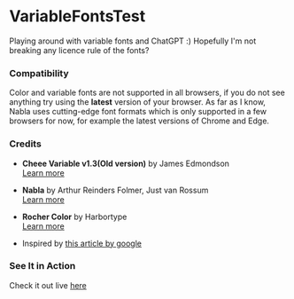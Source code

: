 # VariableFontsTest
Playing around with variable fonts and ChatGPT :)
Hopefully I'm not breaking any licence rule of the fonts?

### Compatibility
Color and variable fonts are not supported in all browsers, if you do not see anything try using the **latest** version of your browser.
As far as I know, Nabla uses cutting-edge font formats which is only supported in a few browsers for now, for example the latest versions of Chrome and Edge.

### Credits

- **Cheee Variable v1.3(Old version)** by James Edmondson  
  [Learn more](https://ohnotype.co/fonts/cheee)

- **Nabla** by Arthur Reinders Folmer, Just van Rossum  
  [Learn more](https://nabla.typearture.com/)

- **Rocher Color** by Harbortype  
  [Learn more](https://www.harbortype.com/fonts/rocher-color/)
- Inspired by [this article by google](https://fonts.google.com/knowledge/using_variable_fonts_on_the_web/interactive_animations_with_variable_fonts)

### See It in Action

Check it out live [here](https://raw.githack.com/ShubhamSinghCodes/VariableFontsTest/main/fancyfont.html)
